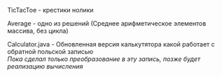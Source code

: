 TicTacToe - крестики нолики
 
Average - одно из решений (Среднее арифметическое элементов массива, без цикла)

Calculator.java - Обновленная версия калькутятора какой работает с обратной польской записью <br> <i> Пока сделал только преобразование в эту запись, позже будет реализацию вычисления</i>
